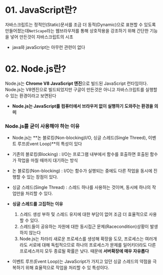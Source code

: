 # 01. JavaScript란?

자바스크립트는 정적인(Static)문서를 조금 더 동적(Dynamic)으로 표현할 수 있도록 만들어졌는데```NetScape```라는 웹브라우저를 통해 상호작용을 강조하기 위해 간단한 기능을 넣어 만든것이 자바스크립트의 시초
* java와 javaScript는 아무런 관련이 없다

# 02. Node.js란?
Node.js는 **Chrome V8 JavaScript 엔진**으로 빌드된 JavaScript 런타임이다.
Node.js는 V8엔진으로 빌드되었지만 구글이 만든것은 아니고 자바스크립트를 실행할 수 있는 환경이라고 보면된다
* **Node.js는 JavaScript를 컴퓨터에서 브라우저 없이 실행하기 도와주는 환경을 의미**

### Node.js를 굳이 사용해야 하는 이유
* Node.js는 **논 블로킹(Non-blocking)I/O, 싱글 스레드(Single Threed), 이벤트 루프(Event Loop)**의 특성이 있다

* 기존의 블로킹(Blocking) : I/O는 프로그램 내부에서 함수를 호출하면 호출된 함수가 작업을 마칠 때까지 대기하는 방식
* 논 블로킹(Non-blocking) : I/O는 함수가 실행되는 중에도 다른 작업을 동시에 진행할 수 있는 장점이 있다.
* 싱글 스레드(Single Thread) :  스레드 하나를 사용하는 것이며, 동시에 하나의 작업만을 처리할 수 있다.

* **싱글 스레드를 고집하는 이유**

  1. 스레드 생성 부하 및 스레드 유지에 대한 부담이 없어 조금 더 효율적으로 사용할 수 있다.
  2. 스레드들이 공유하는 자원에 대한 동시접근 문제(Racecondition)상황이 발생하지 않는다
  3. Node.js는 차라리 새로운 프로세스를 생성해 확장을 도모, 프로세스는 여러개라도 서로에 대해 독립적으므로 하나의 프로세스가 문제를 일어키더라도 다른 프로세스까지 모두 종료될 확률은 낮다. 때문에 **서버확장에 매우 자유롭다**
    
* 이벤트 루프(Event Loop)는 JavaScript가 가지고 있던 싱글 스레드의 약점을 극복하기 위해 효율적으로 작업을 처리할 수 있 특성이다.

